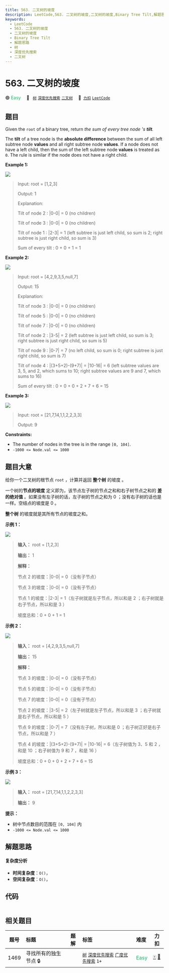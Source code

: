 ```yaml
---
title: 563. 二叉树的坡度
description: LeetCode,563. 二叉树的坡度,二叉树的坡度,Binary Tree Tilt,解题思路,树,深度优先搜索,二叉树
keywords:
  - LeetCode
  - 563. 二叉树的坡度
  - 二叉树的坡度
  - Binary Tree Tilt
  - 解题思路
  - 树
  - 深度优先搜索
  - 二叉树
---
```


# 563. 二叉树的坡度

🟢 <font color=#15bd66>Easy</font>&emsp; 🔖&ensp; [`树`](/tag/tree.md) [`深度优先搜索`](/tag/depth-first-search.md) [`二叉树`](/tag/binary-tree.md)&emsp; 🔗&ensp;[`力扣`](https://leetcode.cn/problems/binary-tree-tilt) [`LeetCode`](https://leetcode.com/problems/binary-tree-tilt)

## 题目

Given the `root` of a binary tree, return _the sum of every tree node 's
**tilt**._

The **tilt** of a tree node is the **absolute difference** between the sum of
all left subtree node **values** and all right subtree node **values**. If a
node does not have a left child, then the sum of the left subtree node
**values** is treated as `0`. The rule is similar if the node does not have a
right child.



**Example 1:**

![](https://assets.leetcode.com/uploads/2020/10/20/tilt1.jpg)

> Input: root = [1,2,3]
> 
> Output: 1
> 
> Explanation: 
> 
> Tilt of node 2 : |0-0| = 0 (no children)
> 
> Tilt of node 3 : |0-0| = 0 (no children)
> 
> Tilt of node 1 : |2-3| = 1 (left subtree is just left child, so sum is 2; right subtree is just right child, so sum is 3)
> 
> Sum of every tilt : 0 + 0 + 1 = 1

**Example 2:**

![](https://assets.leetcode.com/uploads/2020/10/20/tilt2.jpg)

> Input: root = [4,2,9,3,5,null,7]
> 
> Output: 15
> 
> Explanation: 
> 
> Tilt of node 3 : |0-0| = 0 (no children)
> 
> Tilt of node 5 : |0-0| = 0 (no children)
> 
> Tilt of node 7 : |0-0| = 0 (no children)
> 
> Tilt of node 2 : |3-5| = 2 (left subtree is just left child, so sum is 3; right subtree is just right child, so sum is 5)
> 
> Tilt of node 9 : |0-7| = 7 (no left child, so sum is 0; right subtree is just right child, so sum is 7)
> 
> Tilt of node 4 : |(3+5+2)-(9+7)| = |10-16| = 6 (left subtree values are 3, 5, and 2, which sums to 10; right subtree values are 9 and 7, which sums to 16)
> 
> Sum of every tilt : 0 + 0 + 0 + 2 + 7 + 6 = 15

**Example 3:**

![](https://assets.leetcode.com/uploads/2020/10/20/tilt3.jpg)

> Input: root = [21,7,14,1,1,2,2,3,3]
> 
> Output: 9

**Constraints:**

  * The number of nodes in the tree is in the range `[0, 104]`.
  * `-1000 <= Node.val <= 1000`


## 题目大意

给你一个二叉树的根节点 `root` ，计算并返回 **整个树** 的坡度 。

一个树的**节点的坡度** 定义即为，该节点左子树的节点之和和右子树节点之和的 **差的绝对值** 。如果没有左子树的话，左子树的节点之和为 0
；没有右子树的话也是一样。空结点的坡度是 0 。

**整个树** 的坡度就是其所有节点的坡度之和。



**示例 1：**

![](https://assets.leetcode.com/uploads/2020/10/20/tilt1.jpg)

> 
> 
> 
> 
> 
> **输入：** root = [1,2,3]
> 
> **输出：** 1
> 
> **解释：**
> 
> 节点 2 的坡度：|0-0| = 0（没有子节点）
> 
> 节点 3 的坡度：|0-0| = 0（没有子节点）
> 
> 节点 1 的坡度：|2-3| = 1（左子树就是左子节点，所以和是 2 ；右子树就是右子节点，所以和是 3 ）
> 
> 坡度总和：0 + 0 + 1 = 1
> 
> 

**示例 2：**

![](https://assets.leetcode.com/uploads/2020/10/20/tilt2.jpg)

> 
> 
> 
> 
> 
> **输入：** root = [4,2,9,3,5,null,7]
> 
> **输出：** 15
> 
> **解释：**
> 
> 节点 3 的坡度：|0-0| = 0（没有子节点）
> 
> 节点 5 的坡度：|0-0| = 0（没有子节点）
> 
> 节点 7 的坡度：|0-0| = 0（没有子节点）
> 
> 节点 2 的坡度：|3-5| = 2（左子树就是左子节点，所以和是 3 ；右子树就是右子节点，所以和是 5 ）
> 
> 节点 9 的坡度：|0-7| = 7（没有左子树，所以和是 0 ；右子树正好是右子节点，所以和是 7 ）
> 
> 节点 4 的坡度：|(3+5+2)-(9+7)| = |10-16| = 6（左子树值为 3、5 和 2 ，和是 10 ；右子树值为 9 和 7 ，和是 16 ）
> 
> 坡度总和：0 + 0 + 0 + 2 + 7 + 6 = 15
> 
> 

**示例 3：**

![](https://assets.leetcode.com/uploads/2020/10/20/tilt3.jpg)

> 
> 
> 
> 
> 
> **输入：** root = [21,7,14,1,1,2,2,3,3]
> 
> **输出：** 9
> 
> 



**提示：**

  * 树中节点数目的范围在 `[0, 104]` 内
  * `-1000 <= Node.val <= 1000`


## 解题思路

#### 复杂度分析

- **时间复杂度**：`O()`，
- **空间复杂度**：`O()`，

## 代码

```javascript

```

## 相关题目

<!-- prettier-ignore -->
| 题号 | 标题 | 题解 | 标签 | 难度 | 力扣 |
| :------: | :------ | :------: | :------ | :------ | :------: |
| 1469 | 寻找所有的独生节点 🔒 |  |  [`树`](/tag/tree.md) [`深度优先搜索`](/tag/depth-first-search.md) [`广度优先搜索`](/tag/breadth-first-search.md) `1+` | <font color=#15bd66>Easy</font> | [🀄️](https://leetcode.cn/problems/find-all-the-lonely-nodes) [🔗](https://leetcode.com/problems/find-all-the-lonely-nodes) |